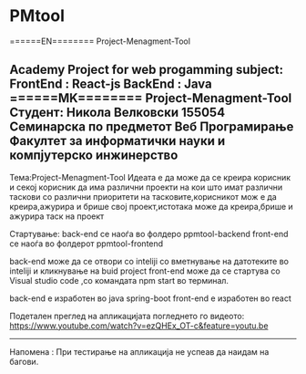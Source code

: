 # PMtool
======EN========
Project-Menagment-Tool

Academy Project for web progamming subject:
FrontEnd : React-js
BackEnd : Java
======MK========
Project-Menagment-Tool
Студент: Никола Велковски 155054
Семинарска по предметот Веб Програмирање Факултет за информатички науки и компјутерско инжинерство
----------------------------------------------------------------------------------------
Тема:Project-Menagment-Tool
Идеата е  да може да се креира корисник и секој корисник да има различни проекти на кои што имат различни таскови со различни приоритети на тасковите,корисникот мож
е да креира,ажурира и брише свој проект,истотака може да креира,брише и ажурира таск на проект

Стартување:
back-end се наоѓа во фолдеро ppmtool-backend 
front-end се наоѓа во фолдерот ppmtool-frontend

back-end може да се отвори со inteliji со вметнување на датотеките во inteliji  и кликнување на buid project
front-end може да се стартува со  Visual studio code ,со командата npm start во терминал.

back-end е изработен во java spring-boot
front-end е изработен во react

Подетален преглед на апликацијата погледнето го видеото:
https://www.youtube.com/watch?v=ezQHEx_OT-c&feature=youtu.be

-------------------------------------------------------------------

Напомена : При тестирање на апликација не успеав да наидам на багови.

 
 
